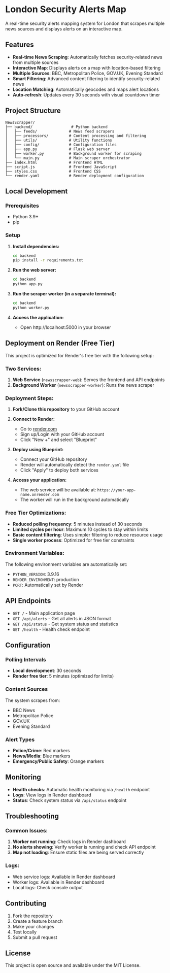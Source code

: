 # London Security Alerts Map

A real-time security alerts mapping system for London that scrapes multiple news sources and displays alerts on an interactive map.

## Features

- **Real-time News Scraping**: Automatically fetches security-related news from multiple sources
- **Interactive Map**: Displays alerts on a map with location-based filtering
- **Multiple Sources**: BBC, Metropolitan Police, GOV.UK, Evening Standard
- **Smart Filtering**: Advanced content filtering to identify security-related news
- **Location Matching**: Automatically geocodes and maps alert locations
- **Auto-refresh**: Updates every 30 seconds with visual countdown timer

## Project Structure

```
NewsScrapper/
├── backend/                 # Python backend
│   ├── feeds/              # News feed scrapers
│   ├── processors/         # Content processing and filtering
│   ├── utils/              # Utility functions
│   ├── config/             # Configuration files
│   ├── app.py              # Flask web server
│   ├── worker.py           # Background worker for scraping
│   └── main.py             # Main scraper orchestrator
├── index.html              # Frontend HTML
├── script.js               # Frontend JavaScript
├── styles.css              # Frontend CSS
└── render.yaml             # Render deployment configuration
```

## Local Development

### Prerequisites

- Python 3.9+
- pip

### Setup

1. **Install dependencies:**
   ```bash
   cd backend
   pip install -r requirements.txt
   ```

2. **Run the web server:**
   ```bash
   cd backend
   python app.py
   ```

3. **Run the scraper worker (in a separate terminal):**
   ```bash
   cd backend
   python worker.py
   ```

4. **Access the application:**
   - Open http://localhost:5000 in your browser

## Deployment on Render (Free Tier)

This project is optimized for Render's free tier with the following setup:

### Two Services:

1. **Web Service** (`newsscrapper-web`): Serves the frontend and API endpoints
2. **Background Worker** (`newsscrapper-worker`): Runs the news scraper

### Deployment Steps:

1. **Fork/Clone this repository** to your GitHub account

2. **Connect to Render:**
   - Go to [render.com](https://render.com)
   - Sign up/Login with your GitHub account
   - Click "New +" and select "Blueprint"

3. **Deploy using Blueprint:**
   - Connect your GitHub repository
   - Render will automatically detect the `render.yaml` file
   - Click "Apply" to deploy both services

4. **Access your application:**
   - The web service will be available at: `https://your-app-name.onrender.com`
   - The worker will run in the background automatically

### Free Tier Optimizations:

- **Reduced polling frequency**: 5 minutes instead of 30 seconds
- **Limited cycles per hour**: Maximum 10 cycles to stay within limits
- **Basic content filtering**: Uses simpler filtering to reduce resource usage
- **Single worker process**: Optimized for free tier constraints

### Environment Variables:

The following environment variables are automatically set:
- `PYTHON_VERSION`: 3.9.16
- `RENDER_ENVIRONMENT`: production
- `PORT`: Automatically set by Render

## API Endpoints

- `GET /` - Main application page
- `GET /api/alerts` - Get all alerts in JSON format
- `GET /api/status` - Get system status and statistics
- `GET /health` - Health check endpoint

## Configuration

### Polling Intervals

- **Local development**: 30 seconds
- **Render free tier**: 5 minutes (optimized for limits)

### Content Sources

The system scrapes from:
- BBC News
- Metropolitan Police
- GOV.UK
- Evening Standard

### Alert Types

- **Police/Crime**: Red markers
- **News/Media**: Blue markers  
- **Emergency/Public Safety**: Orange markers

## Monitoring

- **Health checks**: Automatic health monitoring via `/health` endpoint
- **Logs**: View logs in Render dashboard
- **Status**: Check system status via `/api/status` endpoint

## Troubleshooting

### Common Issues:

1. **Worker not running**: Check logs in Render dashboard
2. **No alerts showing**: Verify worker is running and check API endpoint
3. **Map not loading**: Ensure static files are being served correctly

### Logs:

- Web service logs: Available in Render dashboard
- Worker logs: Available in Render dashboard
- Local logs: Check console output

## Contributing

1. Fork the repository
2. Create a feature branch
3. Make your changes
4. Test locally
5. Submit a pull request

## License

This project is open source and available under the MIT License. 